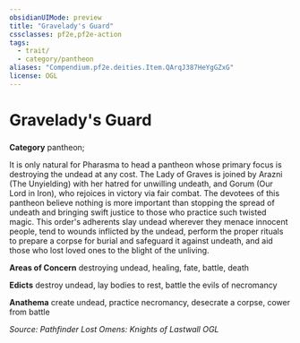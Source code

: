 ```yaml
---
obsidianUIMode: preview
title: "Gravelady's Guard"
cssclasses: pf2e,pf2e-action
tags:
  - trait/
  - category/pantheon
aliases: "Compendium.pf2e.deities.Item.QArqJ387HeYgGZxG"
license: OGL
---
```

# Gravelady's Guard

### 

**Category** pantheon; 




It is only natural for Pharasma to head a pantheon whose primary focus is destroying the undead at any cost. The Lady of Graves is joined by Arazni (The Unyielding) with her hatred for unwilling undeath, and Gorum (Our Lord in Iron), who rejoices in victory via fair combat. The devotees of this pantheon believe nothing is more important than stopping the spread of undeath and bringing swift justice to those who practice such twisted magic. This order's adherents slay undead wherever they menace innocent people, tend to wounds inflicted by the undead, perform the proper rituals to prepare a corpse for burial and safeguard it against undeath, and aid those who lost loved ones to the blight of the unliving.

**Areas of Concern** destroying undead, healing, fate, battle, death

**Edicts** destroy undead, lay bodies to rest, battle the evils of necromancy

**Anathema** create undead, practice necromancy, desecrate a corpse, cower from battle

*Source: Pathfinder Lost Omens: Knights of Lastwall*
*OGL*
